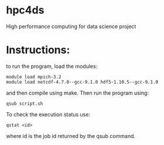 # hpc4ds
High performance computing for data science project

# Instructions:
to run the program, load the modules:

```text
module load mpich-3.2
module load netcdf-4.7.0--gcc-9.1.0 hdf5-1.10.5--gcc-9.1.0
```

and then compile using make.
Then run the program using:

```text
qsub script.sh
```

To check the execution status use:

```text
qstat <id>
```

where id is the job id returned by the qsub command.


